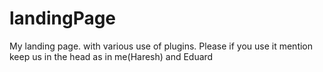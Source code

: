 # landingPage
My landing page. with various use of plugins. Please if you use it mention keep us in the head as in me(Haresh) and Eduard
